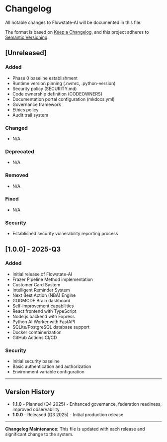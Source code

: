 # Changelog

All notable changes to Flowstate-AI will be documented in this file.

The format is based on [Keep a Changelog](https://keepachangelog.com/en/1.0.0/),
and this project adheres to [Semantic Versioning](https://semver.org/spec/v2.0.0.html).

## [Unreleased]

### Added
- Phase 0 baseline establishment
- Runtime version pinning (.nvmrc, .python-version)
- Security policy (SECURITY.md)
- Code ownership definition (CODEOWNERS)
- Documentation portal configuration (mkdocs.yml)
- Governance framework
- Ethics policy
- Audit trail system

### Changed
- N/A

### Deprecated
- N/A

### Removed
- N/A

### Fixed
- N/A

### Security
- Established security vulnerability reporting process

## [1.0.0] - 2025-Q3

### Added
- Initial release of Flowstate-AI
- Frazer Pipeline Method implementation
- Customer Card System
- Intelligent Reminder System
- Next Best Action (NBA) Engine
- GODMODE Brain dashboard
- Self-improvement capabilities
- React frontend with TypeScript
- Node.js backend with Express
- Python AI Worker with FastAPI
- SQLite/PostgreSQL database support
- Docker containerization
- GitHub Actions CI/CD

### Security
- Initial security baseline
- Basic authentication and authorization
- Environment variable configuration

---

## Version History

- **1.1.0** - Planned (Q4 2025) - Enhanced governance, federation readiness, improved observability
- **1.0.0** - Released (Q3 2025) - Initial production release

---

**Changelog Maintenance:** This file is updated with each release and significant change to the system.

